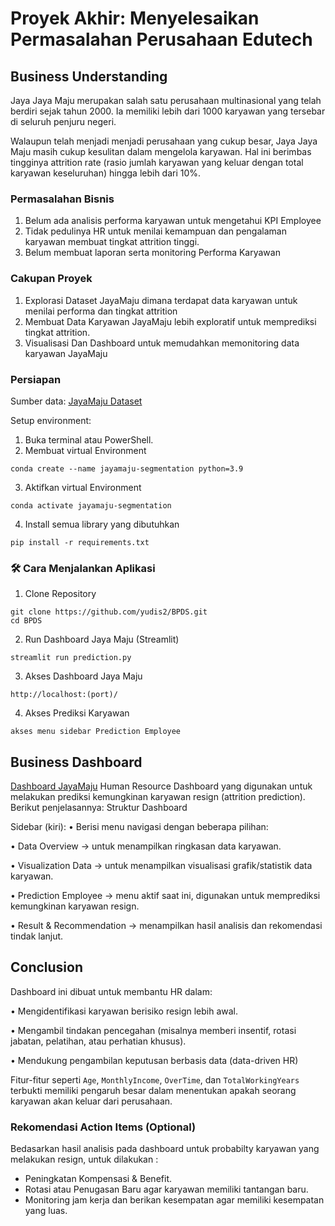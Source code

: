 # Proyek Akhir: Menyelesaikan Permasalahan Perusahaan Edutech

## Business Understanding

Jaya Jaya Maju merupakan salah satu perusahaan multinasional yang telah berdiri sejak tahun 2000. Ia memiliki lebih dari 1000 karyawan yang tersebar di seluruh penjuru negeri. 

Walaupun telah menjadi menjadi perusahaan yang cukup besar, Jaya Jaya Maju masih cukup kesulitan dalam mengelola karyawan. Hal ini berimbas tingginya attrition rate (rasio jumlah karyawan yang keluar dengan total karyawan keseluruhan) hingga lebih dari 10%.

### Permasalahan Bisnis

1. Belum ada analisis performa karyawan untuk mengetahui KPI Employee
2. Tidak pedulinya HR untuk menilai kemampuan dan pengalaman karyawan membuat tingkat attrition tinggi.
3. Belum membuat laporan serta monitoring Performa Karyawan

### Cakupan Proyek

1. Explorasi Dataset JayaMaju dimana terdapat data karyawan untuk menilai performa dan tingkat attrition
2. Membuat Data Karyawan JayaMaju lebih exploratif untuk memprediksi tingkat attrition.
3. Visualisasi Dan Dashboard untuk memudahkan memonitoring data karyawan JayaMaju

### Persiapan

Sumber data: [JayaMaju Dataset](https://github.com/dicodingacademy/dicoding_dataset/tree/main/employee)

Setup environment:

1. Buka terminal atau PowerShell.
2. Membuat virtual Environment
```
conda create --name jayamaju-segmentation python=3.9
```
3. Aktifkan virtual Environment
```
conda activate jayamaju-segmentation
```
4. Install semua library yang dibutuhkan
```
pip install -r requirements.txt
```



### 🛠️ Cara Menjalankan Aplikasi
1. Clone Repository
```
git clone https://github.com/yudis2/BPDS.git
cd BPDS
```
2. Run Dashboard Jaya Maju (Streamlit)
```
streamlit run prediction.py
```
3. Akses Dashboard Jaya Maju
```
http://localhost:(port)/
```
4. Akses Prediksi Karyawan
```
akses menu sidebar Prediction Employee
```

## Business Dashboard
[Dashboard JayaMaju](https://yudisdwi.streamlit.app/)
Human Resource Dashboard yang digunakan untuk melakukan prediksi kemungkinan karyawan resign (attrition prediction). Berikut penjelasannya:
Struktur Dashboard

Sidebar (kiri):
• Berisi menu navigasi dengan beberapa pilihan:

• Data Overview → untuk menampilkan ringkasan data karyawan.

• Visualization Data → untuk menampilkan visualisasi grafik/statistik data karyawan.

• Prediction Employee → menu aktif saat ini, digunakan untuk memprediksi kemungkinan karyawan resign.

• Result & Recommendation → menampilkan hasil analisis dan rekomendasi tindak lanjut.

## Conclusion

Dashboard ini dibuat untuk membantu HR dalam:

• Mengidentifikasi karyawan berisiko resign lebih awal.

• Mengambil tindakan pencegahan (misalnya memberi insentif, rotasi jabatan, pelatihan, atau perhatian khusus).

• Mendukung pengambilan keputusan berbasis data (data-driven HR)

Fitur-fitur seperti `Age`, `MonthlyIncome`, `OverTime`, dan `TotalWorkingYears` terbukti memiliki pengaruh besar dalam menentukan apakah seorang karyawan akan keluar dari perusahaan. 


### Rekomendasi Action Items (Optional)

Bedasarkan hasil analisis pada dashboard untuk probabilty karyawan yang melakukan resign, untuk dilakukan :
- Peningkatan Kompensasi & Benefit.
- Rotasi atau Penugasan Baru agar karyawan memiliki tantangan baru.
- Monitoring jam kerja dan berikan kesempatan agar memiliki kesempatan yang luas.
